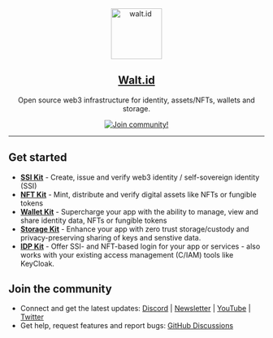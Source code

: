 <div align="center">
<div>
    <a href="https://walt.id">
    <img alt="walt.id" src="https://user-images.githubusercontent.com/48290617/186866872-7b5b079b-d729-4585-a354-1e97d316b36f.png" width=100/>
    </a>    
</div>
    <h2><a href="https://walt.id" target="_blank">Walt.id</a></h2>
<p>Open source web3 infrastructure for identity, assets/NFTs, wallets and storage.</p>
<a href="https://walt.id/community">
    <img src="https://img.shields.io/badge/Join-The Community-blue.svg?style=flat" alt="Join community!" />
  </a>

<hr>
<div>
</div>

</div>


## Get started

* <a href="https://github.com/walt-id/waltid-ssikit" target="_blank" style="font-weight:bold;">SSI Kit</a> - Create, issue and verify web3 identity / self-sovereign identity (SSI)
* <a href="https://github.com/walt-id/waltid-nftkit" target="_blank" style="font-weight:bold;">NFT Kit</a> - Mint, distribute and verify digital assets like NFTs or fungible tokens
* <a href="https://github.com/walt-id/waltid-walletkit" target="_blank" style="font-weight:bold;">Wallet Kit</a> - Supercharge your app with the ability to manage, view and share identity data, NFTs or fungible tokens
* <a href="https://github.com/walt-id/waltid-storage-kit" target="_blank" style="font-weight:bold;">Storage Kit</a> - Enhance your app with zero trust storage/custody and privacy-preserving sharing of keys and senstive data.
* <a href="https://github.com/walt-id/waltid-idpkit" target="_blank" style="font-weight:bold;">IDP Kit</a> - Offer SSI- and NFT-based login for your app or services - also works with your existing access management (C/IAM) tools like KeyCloak. 

## Join the community

* Connect and get the latest updates: <a href="https://discord.com/invite/zUnxncExF5">Discord</a> | <a href="https://walt.id/newsletter">Newsletter</a> | <a href="https://www.youtube.com/channel/UCXfOzrv3PIvmur_CmwwmdLA">YouTube</a> | <a href="https://mobile.twitter.com/walt_id" target="_blank">Twitter</a>
* Get help, request features and report bugs: <a href="https://github.com/walt-id/.github/discussions" target="_blank">GitHub Discussions</a>
